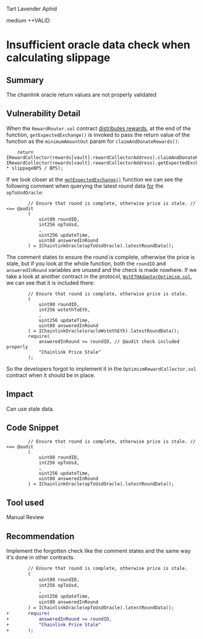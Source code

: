 Tart Lavender Aphid

medium
++VALID

# Insufficient oracle data check when calculating slippage

## Summary
The chainlink oracle return values are not properly validated
## Vulnerability Detail
When the `RewardRouter.sol` contract [distributes rewards](https://github.com/sherlock-audit/2024-04-alchemix/blob/32e4902f77b05ea856cf52617c55c3450507281c/v2-foundry/src/utils/RewardRouter.sol#L35-L56), at the end of the function, `getExpectedExchange()` is invoked to pass the return value of the function as the `minimumAmountOut` param for `claimAndDonateRewards()`:

```solidity
    return IRewardCollector(rewards[vault].rewardCollectorAddress).claimAndDonateRewards(vault, IRewardCollector(rewards[vault].rewardCollectorAddress).getExpectedExchange(vault) * slippageBPS / BPS);
```

If we look closer at the [`getExpectedExchange()`](https://github.com/sherlock-audit/2024-04-alchemix/blob/32e4902f77b05ea856cf52617c55c3450507281c/v2-foundry/src/utils/collectors/OptimismRewardCollector.sol#L91-L142) function we can see the following comment when querying the latest round data [for](https://github.com/sherlock-audit/2024-04-alchemix/blob/32e4902f77b05ea856cf52617c55c3450507281c/v2-foundry/src/utils/collectors/OptimismRewardCollector.sol#L96-L103) the `opToUsdOracle`:

```solidity
        // Ensure that round is complete, otherwise price is stale. // <== @audit 
        (
            uint80 roundID,
            int256 opToUsd,
            ,
            uint256 updateTime,
            uint80 answeredInRound
        ) = IChainlinkOracle(opToUsdOracle).latestRoundData();
```

The comment states to ensure the round is complete, otherwise the price is stale, but if you look at the whole function, both the `roundID` and `answeredInRound` variables are unused and the check is made nowhere. If we take a look at another contract in the protocol, [`WstETHAdapterOptimism.sol`](https://github.com/sherlock-audit/2024-04-alchemix/blob/32e4902f77b05ea856cf52617c55c3450507281c/v2-foundry/src/adapters/lido/WstETHAdapterOptimism.sol#L59-L70), we can see that it is included there:

```solidity
        // Ensure that round is complete, otherwise price is stale.
        (
            uint80 roundID,
            int256 wstethToEth,
            ,
            uint256 updateTime,
            uint80 answeredInRound
        ) = IChainlinkOracle(oracleWstethEth).latestRoundData();
        require(
            answeredInRound >= roundID, // @audit check included properly
            "Chainlink Price Stale"
        );
```

So the developers forgot to implement it in the `OptimismRewardCollector.sol` contract when it should be in place.
## Impact
Can use stale data.
## Code Snippet
```solidity
        // Ensure that round is complete, otherwise price is stale. // <== @audit 
        (
            uint80 roundID,
            int256 opToUsd,
            ,
            uint256 updateTime,
            uint80 answeredInRound
        ) = IChainlinkOracle(opToUsdOracle).latestRoundData();
```
## Tool used
Manual Review

## Recommendation
Implement the forgotten check like the comment states and the same way it's done in other contracts.

```diff
        // Ensure that round is complete, otherwise price is stale.
        (
            uint80 roundID,
            int256 opToUsd,
            ,
            uint256 updateTime,
            uint80 answeredInRound
        ) = IChainlinkOracle(opToUsdOracle).latestRoundData();
+       require(
+           answeredInRound >= roundID,
+           "Chainlink Price Stale"
+       );
```
